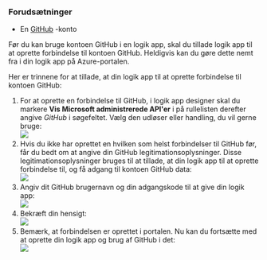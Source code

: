 ### <a name="prerequisites"></a>Forudsætninger
- En [GitHub](http://GitHub.com) -konto 

Før du kan bruge kontoen GitHub i en logik app, skal du tillade logik app til at oprette forbindelse til kontoen GitHub. Heldigvis kan du gøre dette nemt fra i din logik app på Azure-portalen. 

Her er trinnene for at tillade, at din logik app til at oprette forbindelse til kontoen GitHub:

1. For at oprette en forbindelse til GitHub, i logik app designer skal du markere **Vis Microsoft administrerede API'er** i på rullelisten derefter angive *GitHub* i søgefeltet. Vælg den udløser eller handling, du vil gerne bruge:  
  ![](./media/connectors-create-api-github/github-1.png)
2. Hvis du ikke har oprettet en hvilken som helst forbindelser til GitHub før, får du bedt om at angive din GitHub legitimationsoplysninger. Disse legitimationsoplysninger bruges til at tillade, at din logik app til at oprette forbindelse til, og få adgang til kontoen GitHub data:  
  ![](./media/connectors-create-api-github/github-2.png)
3. Angiv dit GitHub brugernavn og din adgangskode til at give din logik app:  
  ![](./media/connectors-create-api-github/github-3.png)   
4. Bekræft din hensigt:  
  ![](./media/connectors-create-api-github/github-4.png)   
5. Bemærk, at forbindelsen er oprettet i portalen. Nu kan du fortsætte med at oprette din logik app og brug af GitHub i det:   
  ![](./media/connectors-create-api-github/github-5.png)   

